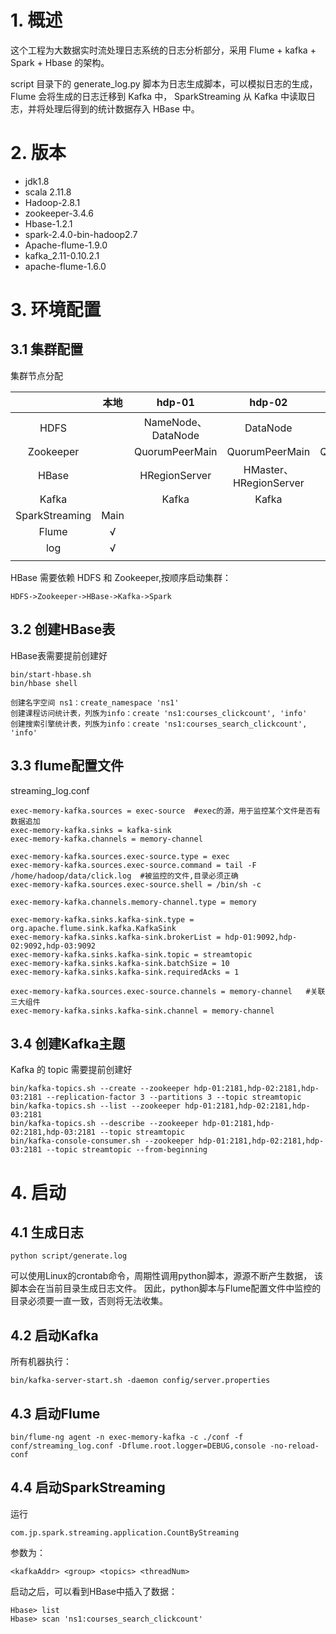 
# 1. 概述
这个工程为大数据实时流处理日志系统的日志分析部分，采用 Flume + kafka + Spark + Hbase 的架构。

script 目录下的 generate_log.py 脚本为日志生成脚本，可以模拟日志的生成，Flume 会将生成的日志迁移到 Kafka 中，
SparkStreaming 从 Kafka 中读取日志，并将处理后得到的统计数据存入 HBase 中。

# 2. 版本
- jdk1.8
- scala 2.11.8
- Hadoop-2.8.1
- zookeeper-3.4.6
- Hbase-1.2.1
- spark-2.4.0-bin-hadoop2.7
- Apache-flume-1.9.0
- kafka_2.11-0.10.2.1
- apache-flume-1.6.0  

# 3. 环境配置

## 3.1 集群配置

集群节点分配

|           | 本地 |        hdp-01       |          hdp-02         |     hdp-03     |
|:---------:|:----:|:-------------------:|:-----------------------:|:--------------:|
|    HDFS   |      | NameNode、 DataNode |         DataNode        |    DataNode    |
| Zookeeper |      |    QuorumPeerMain   |      QuorumPeerMain     | QuorumPeerMain |
|   HBase   |      |    HRegionServer    | HMaster、 HRegionServer |  HRegionServer |
|   Kafka   |      |        Kafka        |          Kafka          |      Kafka     |
| SparkStreaming   | Main |                     |                         |                |
|   Flume   |   √  |                     |                         |                |
|    log    |   √  |                     |                         |                |
|           |      |                     |                         |                |

HBase 需要依赖 HDFS 和 Zookeeper,按顺序启动集群：
```
HDFS->Zookeeper->HBase->Kafka->Spark
```


## 3.2 创建HBase表
HBase表需要提前创建好
```shell
bin/start-hbase.sh
bin/hbase shell
```
```
创建名字空间 ns1：create_namespace 'ns1'
创建课程访问统计表，列族为info：create 'ns1:courses_clickcount', 'info'
创建搜索引擎统计表，列族为info：create 'ns1:courses_search_clickcount', 'info'
```

## 3.3 flume配置文件

streaming_log.conf
```
exec-memory-kafka.sources = exec-source  #exec的源，用于监控某个文件是否有     数据追加
exec-memory-kafka.sinks = kafka-sink
exec-memory-kafka.channels = memory-channel
 
exec-memory-kafka.sources.exec-source.type = exec
exec-memory-kafka.sources.exec-source.command = tail -F /home/hadoop/data/click.log  #被监控的文件,目录必须正确
exec-memory-kafka.sources.exec-source.shell = /bin/sh -c
 
exec-memory-kafka.channels.memory-channel.type = memory 
 
exec-memory-kafka.sinks.kafka-sink.type = org.apache.flume.sink.kafka.KafkaSink 
exec-memory-kafka.sinks.kafka-sink.brokerList = hdp-01:9092,hdp-02:9092,hdp-03:9092
exec-memory-kafka.sinks.kafka-sink.topic = streamtopic
exec-memory-kafka.sinks.kafka-sink.batchSize = 10
exec-memory-kafka.sinks.kafka-sink.requiredAcks = 1
 
exec-memory-kafka.sources.exec-source.channels = memory-channel   #关联三大组件
exec-memory-kafka.sinks.kafka-sink.channel = memory-channel
```


## 3.4 创建Kafka主题
Kafka 的 topic 需要提前创建好
```shell
bin/kafka-topics.sh --create --zookeeper hdp-01:2181,hdp-02:2181,hdp-03:2181 --replication-factor 3 --partitions 3 --topic streamtopic
bin/kafka-topics.sh --list --zookeeper hdp-01:2181,hdp-02:2181,hdp-03:2181
bin/kafka-topics.sh --describe --zookeeper hdp-01:2181,hdp-02:2181,hdp-03:2181 --topic streamtopic
bin/kafka-console-consumer.sh --zookeeper hdp-01:2181,hdp-02:2181,hdp-03:2181 --topic streamtopic --from-beginning
```

# 4. 启动

## 4.1 生成日志
```shell
python script/generate.log
```
可以使用Linux的crontab命令，周期性调用python脚本，源源不断产生数据，
该脚本会在当前目录生成日志文件。
因此，python脚本与Flume配置文件中监控的目录必须要一直一致，否则将无法收集。

## 4.2 启动Kafka
所有机器执行：
```sbtshell
bin/kafka-server-start.sh -daemon config/server.properties
```

## 4.3 启动Flume

```shell
bin/flume-ng agent -n exec-memory-kafka -c ./conf -f conf/streaming_log.conf -Dflume.root.logger=DEBUG,console -no-reload-conf
```

## 4.4 启动SparkStreaming
运行
```
com.jp.spark.streaming.application.CountByStreaming
```
参数为：
```sbtshell
<kafkaAddr> <group> <topics> <threadNum>
```

启动之后，可以看到HBase中插入了数据：
```sbtshell
Hbase> list     
Hbase> scan 'ns1:courses_search_clickcount'
```
